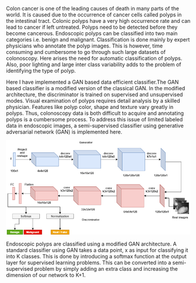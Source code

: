 Colon cancer is one of the leading causes of death in many parts of the world. It is caused due
to the occurrence of cancer cells called polyps in the intestinal tract. Colonic polyps have a very
high occurrence rate and can lead to cancer if left untreated. Polyps need to be detected before
they become cancerous. Endoscopic polyps can be classified into two main categories i.e. benign
and malignant. Classification is done mainly by expert physicians who annotate the polyp images.
This is however, time consuming and cumbersome to go through such large datasets of colonoscopy.
Here arises the need for automatic classification of polyps. Also, poor lighting and large inter class
variability adds to the problem of identifying the type of polyp.

Here I have implemented a GAN based data efficient classifier.The GAN based
classifier is a modified version of the classical GAN. In the modified architecture, the discriminator
is trained on supervised and unsupervised modes. Visual examination of polyps requires detail analysis by a skilled physician. Features like polyp
color, shape and texture vary greatly in polyps. Thus, colonoscopy data is both difficult to acquire
and annotating polyps is a cumbersome process. To address this issue of limited labeled data in endoscopic images, a semi-supervised classifier using generative adversarial network (GAN) is implemented here.

![alt text](https://github.com/avinashpaul2012/GAN-endoscopy-classification/blob/main/GAN%20diagram.png)

Endoscopic polyps are classified using a modified GAN architecture. A standard classifier using
GAN takes a data point, x as input for classifying it into K classes. This is done by introducing
a softmax function at the output layer for supervised learning problems. This can be converted
into a semi-supervised problem by simply adding an extra class and increasing the dimension of
our network to K+1.
